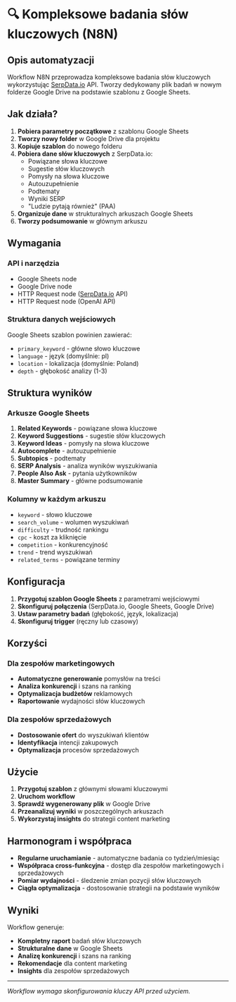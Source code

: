 # 🔍 Kompleksowe badania słów kluczowych (N8N)

## Opis automatyzacji

Workflow N8N przeprowadza kompleksowe badania słów kluczowych wykorzystując [SerpData.io](https://serpdata.io/) API. Tworzy dedykowany plik badań w nowym folderze Google Drive na podstawie szablonu z Google Sheets.

## Jak działa?

1. **Pobiera parametry początkowe** z szablonu Google Sheets
2. **Tworzy nowy folder** w Google Drive dla projektu
3. **Kopiuje szablon** do nowego folderu
4. **Pobiera dane słów kluczowych** z SerpData.io:
   - Powiązane słowa kluczowe
   - Sugestie słów kluczowych
   - Pomysły na słowa kluczowe
   - Autouzupełnienie
   - Podtematy
   - Wyniki SERP
   - "Ludzie pytają również" (PAA)
5. **Organizuje dane** w strukturalnych arkuszach Google Sheets
6. **Tworzy podsumowanie** w głównym arkuszu

## Wymagania

### API i narzędzia
- Google Sheets node
- Google Drive node
- HTTP Request node ([SerpData.io](https://serpdata.io/) API)
- HTTP Request node (OpenAI API)

### Struktura danych wejściowych
Google Sheets szablon powinien zawierać:
- `primary_keyword` - główne słowo kluczowe
- `language` - język (domyślnie: pl)
- `location` - lokalizacja (domyślnie: Poland)
- `depth` - głębokość analizy (1-3)

## Struktura wyników

### Arkusze Google Sheets
1. **Related Keywords** - powiązane słowa kluczowe
2. **Keyword Suggestions** - sugestie słów kluczowych
3. **Keyword Ideas** - pomysły na słowa kluczowe
4. **Autocomplete** - autouzupełnienie
5. **Subtopics** - podtematy
6. **SERP Analysis** - analiza wyników wyszukiwania
7. **People Also Ask** - pytania użytkowników
8. **Master Summary** - główne podsumowanie

### Kolumny w każdym arkuszu
- `keyword` - słowo kluczowe
- `search_volume` - wolumen wyszukiwań
- `difficulty` - trudność rankingu
- `cpc` - koszt za kliknięcie
- `competition` - konkurencyjność
- `trend` - trend wyszukiwań
- `related_terms` - powiązane terminy

## Konfiguracja

1. **Przygotuj szablon Google Sheets** z parametrami wejściowymi
2. **Skonfiguruj połączenia** (SerpData.io, Google Sheets, Google Drive)
3. **Ustaw parametry badań** (głębokość, język, lokalizacja)
4. **Skonfiguruj trigger** (ręczny lub czasowy)

## Korzyści

### Dla zespołów marketingowych
- **Automatyczne generowanie** pomysłów na treści
- **Analiza konkurencji** i szans na ranking
- **Optymalizacja budżetów** reklamowych
- **Raportowanie** wydajności słów kluczowych

### Dla zespołów sprzedażowych
- **Dostosowanie ofert** do wyszukiwań klientów
- **Identyfikacja** intencji zakupowych
- **Optymalizacja** procesów sprzedażowych

## Użycie

1. **Przygotuj szablon** z głównymi słowami kluczowymi
2. **Uruchom workflow**
3. **Sprawdź wygenerowany plik** w Google Drive
4. **Przeanalizuj wyniki** w poszczególnych arkuszach
5. **Wykorzystaj insights** do strategii content marketing

## Harmonogram i współpraca

- **Regularne uruchamianie** - automatyczne badania co tydzień/miesiąc
- **Współpraca cross-funkcyjna** - dostęp dla zespołów marketingowych i sprzedażowych
- **Pomiar wydajności** - śledzenie zmian pozycji słów kluczowych
- **Ciągła optymalizacja** - dostosowanie strategii na podstawie wyników

## Wyniki

Workflow generuje:
- **Kompletny raport** badań słów kluczowych
- **Strukturalne dane** w Google Sheets
- **Analizę konkurencji** i szans na ranking
- **Rekomendacje** dla content marketing
- **Insights** dla zespołów sprzedażowych

---

*Workflow wymaga skonfigurowania kluczy API przed użyciem.* 